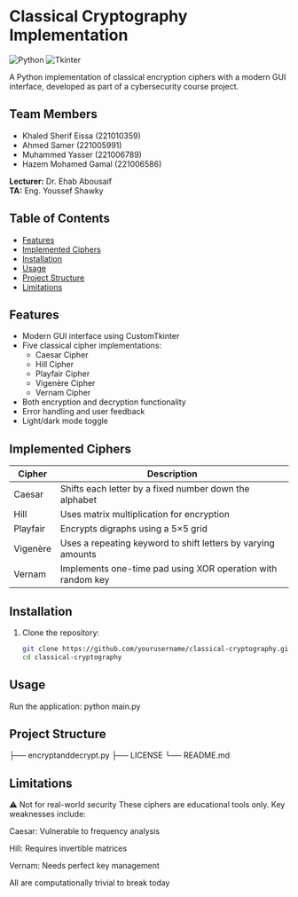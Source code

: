 # Classical Cryptography Implementation

![Python](https://img.shields.io/badge/python-3670A0?style=for-the-badge&logo=python&logoColor=ffdd54)
![Tkinter](https://img.shields.io/badge/Tkinter-%23EE4C2C.svg?style=for-the-badge&logo=python&logoColor=white)

A Python implementation of classical encryption ciphers with a modern GUI interface, developed as part of a cybersecurity course project.

## Team Members

- Khaled Sherif Eissa (221010359)
- Ahmed Samer (221005991)
- Muhammed Yasser (221006789)
- Hazem Mohamed Gamal (221006586)

**Lecturer:** Dr. Ehab Abousaif  
**TA:** Eng. Youssef Shawky

## Table of Contents

- [Features](#features)
- [Implemented Ciphers](#implemented-ciphers)
- [Installation](#installation)
- [Usage](#usage)
- [Project Structure](#project-structure)
- [Limitations](#limitations)

## Features

- Modern GUI interface using CustomTkinter
- Five classical cipher implementations:
  - Caesar Cipher
  - Hill Cipher
  - Playfair Cipher
  - Vigenère Cipher
  - Vernam Cipher
- Both encryption and decryption functionality
- Error handling and user feedback
- Light/dark mode toggle

## Implemented Ciphers

| Cipher   | Description                                                  |
| -------- | ------------------------------------------------------------ |
| Caesar   | Shifts each letter by a fixed number down the alphabet       |
| Hill     | Uses matrix multiplication for encryption                    |
| Playfair | Encrypts digraphs using a 5×5 grid                           |
| Vigenère | Uses a repeating keyword to shift letters by varying amounts |
| Vernam   | Implements one-time pad using XOR operation with random key  |

## Installation

1. Clone the repository:
   ```bash
   git clone https://github.com/yourusername/classical-cryptography.git
   cd classical-cryptography
   ```
## Usage

Run the application:
  python main.py

## Project Structure

├── encryptanddecrypt.py
├── LICENSE
└── README.md

## Limitations

⚠️ Not for real-world security
These ciphers are educational tools only. Key weaknesses include:

Caesar: Vulnerable to frequency analysis

Hill: Requires invertible matrices

Vernam: Needs perfect key management

All are computationally trivial to break today
